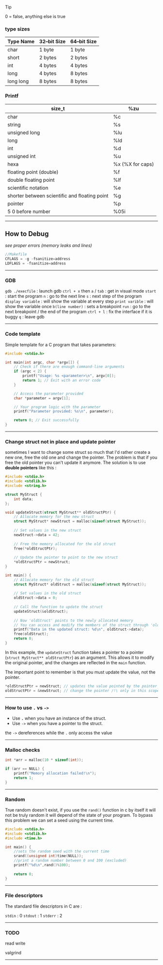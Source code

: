 
> [!tip] 
0 = false, anything else is true

### type sizes

|Type Name|32–bit Size|64–bit Size|
|:--|:--|:--|
|char|1 byte|1 byte|
|short|2 bytes|2 bytes|
|int|4 bytes|4 bytes|
|long|4 bytes|8 bytes|
|long long|8 bytes|8 bytes|

### Printf

| size_t | %zu |
| --- | --- |
| char | %c |
| string | %s |
| unsigned long | %lu |
| long | %ld |
| int | %d |
| unsigned int | %u |
| hexa | %x (%X for caps) |
| floating point (double) | %f |
| double floating point | %lf |
| scientific notation | %e |
| shorter between scientific and floating point | %g |
| pointer | %p |
| 5 0 before number | %05i |

---

## How to Debug

*see proper errors (memory leaks and lines)*
```c
//Makefile 
CFLAGS = -g -fsanitize=address 
LDFLAGS = -fsanitize=address
```

---


### GDB

`gdb ./execfile` : launch gdb
`ctrl + x` then `a` / `tab` : get in visual mode
`start` : start the program
`n` : go to the next line
`s` : next step of the program
`display variable` : will show the variable at every step
`print varible` : will show the variable once
`b(line number)` : sets a breakpoint
`run` : go to the next breakpoint / the end of the program
`ctrl + l` : fix the interface if it is buggy
`q` : leave gdb

---

### Code template

Simple template for a C program that takes parameters:

```c
#include <stdio.h>

int main(int argc, char *argv[]) {
    // Check if there are enough command-line arguments
    if (argc < 2) {
        printf("Usage: %s <parameter>\n", argv[0]);
        return 1; // Exit with an error code
    }

    // Access the parameter provided
    char *parameter = argv[1];

    // Your program logic with the parameter
    printf("Parameter provided: %s\n", parameter);

    return 0; // Exit successfully
}
```


---

### Change struct not in place and update pointer

sometimes I want to change some struct so much that I'd rather create a new one, free the old one and change the pointer. The problem is that if you free the old pointer you can't update it anymore. The solution is to use **double pointers** like this :
```c
#include <stdio.h>
#include <stdlib.h>
#include <string.h>

struct MyStruct {
    int data;
};

void updateStruct(struct MyStruct** oldStructPtr) {
    // Allocate memory for the new struct
    struct MyStruct* newStruct = malloc(sizeof(struct MyStruct));
    
    // Set values in the new struct
    newStruct->data = 42;
    
    // Free the memory allocated for the old struct
    free(*oldStructPtr);
    
    // Update the pointer to point to the new struct
    *oldStructPtr = newStruct;
}

int main() {
    // Allocate memory for the old struct
    struct MyStruct* oldStruct = malloc(sizeof(struct MyStruct));
    
    // Set values in the old struct
    oldStruct->data = 0;  
    
    // Call the function to update the struct
    updateStruct(&oldStruct);
    
    // Now 'oldStruct' points to the newly allocated memory
    // You can access and modify the members of the struct through 'oldStruct'
    printf("Data in the updated struct: %d\n", oldStruct->data);
    free(oldStruct);
    return 0;
}
```

In this example, the `updateStruct` function takes a pointer to a pointer (`struct MyStruct** oldStructPtr`) as an argument. This allows it to modify the original pointer, and the changes are reflected in the `main` function.

The important point to remember is that you must update the value, not the pointer.
```c
*oldStructPtr = newStruct; // updates the value pointed by the pointer
oldStructPtr = &newStruct; // change the pointer /!\ only in this scope
```

---

### How to use ```.``` vs ```->```

- Use **`.`** when you have an instance of the struct.
- Use `->` when you have a pointer to the struct.

the `->` dereferences while the `.` only access the value

---

### Malloc checks

```c
int *arr = malloc(10 * sizeof(int)); 

if (arr == NULL) { 
	printf("Memory allocation failed!\n");
	return 1; 
}
```


---

### Random 

True random doesn't exist, if you use the `rand()` function in c by itself it will not be truly random it will depend of the state of your program. To bypass this problem we can set a seed using the current time.

```c
#include <stdio.h>
#include <stdlib.h>
#include <time.h>

int main() {
	//sets the random seed with the current time
	srand((unsigned int)time(NULL));
	//print a random number between 0 and 100 (excluded)
	printf("%d\n",rand()%100); 
	
    return 0;
}
```

---

### File descriptors

The standard file descriptors in C are :

`stdin` : 0
`stdout` : 1
`stderr` : 2

---

### TODO


read
write

valgrind

---